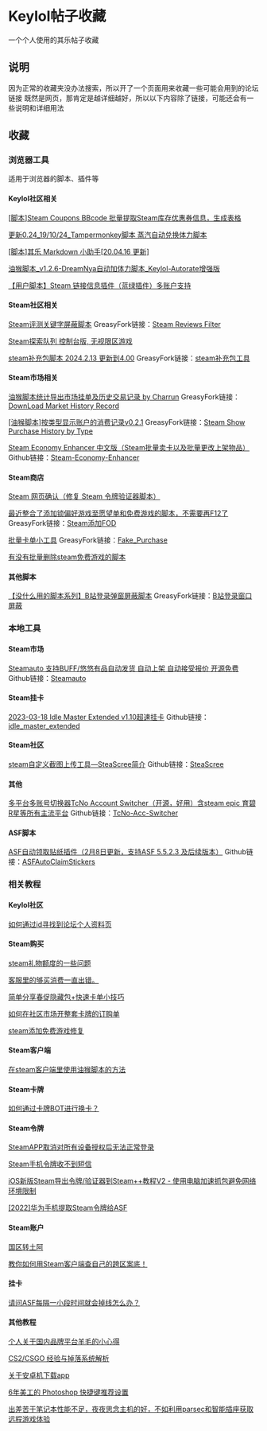 # Keylol帖子收藏

一个个人使用的其乐帖子收藏

## 说明

因为正常的收藏夹没办法搜索，所以开了一个页面用来收藏一些可能会用到的论坛链接
既然是网页，那肯定是越详细越好，所以以下内容除了链接，可能还会有一些说明和详细用法

## 收藏

### 浏览器工具

适用于浏览器的脚本、插件等

#### Keylol社区相关

[[脚本]Steam Coupons BBcode 批量提取Steam库存优惠券信息，生成表格](https://keylol.com/t218559-1-1)

[更新0.24_19/10/24_Tampermonkey脚本 蒸汽自动兑换体力脚本](https://keylol.com/t185059-1-1)

[[脚本]其乐 Markdown 小助手[20.04.16 更新]](https://keylol.com/t581851-1-1)

[油猴脚本_v1.2.6-DreamNya自动加体力脚本_Keylol-Autorate增强版](https://keylol.com/t660000-1-1)

[【用户脚本】Steam 链接信息插件（蓝绿插件）多账户支持](https://keylol.com/t653925-1-1)

#### Steam社区相关

[Steam评测关键字屏蔽脚本](https://keylol.com/t599745-1-1)
GreasyFork链接：[Steam Reviews Filter](https://greasyfork.org/zh-CN/scripts/403990)

[Steam探索队列 控制台版, 无视限区游戏](https://keylol.com/t157861-1-1)

[steam补充包脚本 2024.2.13 更新到4.00](https://keylol.com/t934850-1-1)
GreasyFork链接：[steam补充包工具](https://greasyfork.org/zh-CN/scripts/376049)

#### Steam市场相关

[油猴脚本统计导出市场挂单及历史交易记录 by Charrun](https://keylol.com/t532344-1-1)
GreasyFork链接：[DownLoad Market History Record](https://greasyfork.org/zh-CN/scripts/391479)

[[油猴脚本]按类型显示账户的消费记录v0.2.1](https://keylol.com/t856350-1-1)
GreasyFork链接：[Steam Show Purchase History by Type](https://greasyfork.org/zh-CN/scripts/455525)

[Steam Economy Enhancer 中文版（Steam批量卖卡以及批量更改上架物品）](https://keylol.com/t311996-1-1)
Github链接：[Steam-Economy-Enhancer](https://github.com/Sneer-Cat/Steam-Economy-Enhancer)

#### Steam商店

[Steam 网页确认（修复 Steam 令牌验证器脚本）](https://keylol.com/t896354-1-1)

[最近整合了添加锁偏好游戏至愿望单和免费游戏的脚本，不需要再F12了](https://keylol.com/t514316-1-1)
GreasyFork链接：[Steam添加FOD](https://greasyfork.org/zh-CN/scripts/389189)

[批量卡单小工具](https://keylol.com/t925544-1-1)
GreasyFork链接：[Fake_Purchase](https://greasyfork.org/zh-CN/scripts/481986)

[有没有批量删除steam免费游戏的脚本](https://keylol.com/t479290-1-1)

#### 其他脚本

[【没什么用的脚本系列】B站登录弹窗屏蔽脚本](https://keylol.com/t883675-1-1)
GreasyFork链接：[B站登录窗口屏蔽](https://greasyfork.org/scripts/463926)

### 本地工具

#### Steam市场

[Steamauto 支持BUFF/悠悠有品自动发货 自动上架 自动接受报价 开源免费](https://keylol.com/t889432-1-1)
Github链接：[Steamauto](https://github.com/jiajiaxd/Steamauto)

#### Steam挂卡

[2023-03-18 Idle Master Extended v1.10超速挂卡](https://keylol.com/t464477-1-1)
Github链接：[idle_master_extended](https://github.com/JonasNilson/idle_master_extended/)

#### Steam社区

[steam自定义截图上传工具—SteaScree简介](https://keylol.com/t800280-1-1)
Github链接：[SteaScree](https://github.com/awthwathje/SteaScree)

#### 其他

[多平台多账号切换器TcNo Account Switcher（开源，好用）含steam epic 育碧 R星等所有主流平台](https://keylol.com/t901620-1-1)
Github链接：[TcNo-Acc-Switcher](https://github.com/TCNOco/TcNo-Acc-Switcher)

#### ASF脚本

[ASF自动领取贴纸插件（2月8日更新，支持ASF 5.5.2.3 及后续版本）](https://keylol.com/t928966-1-1)
Github链接：[ASFAutoClaimStickers](https://github.com/DevSplash/ASFAutoClaimStickers)

### 相关教程

#### Keylol社区

[如何通过id寻找到论坛个人资料页](https://keylol.com/t885292-1-1)

#### Steam购买

[steam礼物额度的一些问题](https://keylol.com/t880809-1-1)

[客服里的够买消费一直出错。](https://keylol.com/t880841-1-1)

[简单分享春促隐藏包+快速卡单小技巧](https://keylol.com/t878324-1-1)

[如何在社区市场开整套卡牌的订购单](https://keylol.com/t925727-1-1)

[steam添加免费游戏修复](https://keylol.com/t898087-1-1)

#### Steam客户端

[在steam客户端里使用油猴脚本的方法](https://keylol.com/t769336-1-1)

#### Steam卡牌

[如何通过卡牌BOT进行换卡？](https://keylol.com/t698822-1-1)

#### Steam令牌

[SteamAPP取消对所有设备授权后无法正常登录](https://keylol.com/t877639-1-1)

[Steam手机令牌收不到短信](https://keylol.com/t879383-1-1)

[iOS新版Steam导出令牌/验证器到Steam++教程V2 - 使用电脑加速抓包避免网络环境限制](https://keylol.com/t845721-1-1)

[[2022]华为手机提取Steam令牌给ASF](https://keylol.com/t819259-1-1)

#### Steam账户

[国区转土阿](https://keylol.com/t879339-1-1)

[教你如何用Steam客户端查自己的跨区案底！](https://keylol.com/t57275-1-1)

#### 挂卡

[请问ASF每隔一小段时间就会掉线怎么办？](https://keylol.com/t879347-1-1)

#### 其他教程

[个人关于国内品牌平台羊毛的小心得](https://keylol.com/t902696-1-1)

[CS2/CSGO 经验与掉落系统解析](https://keylol.com/t929219-1-1)

[关于安卓机下载app](https://keylol.com/t931105-1-1)

[6年美工的 Photoshop 快捷键推荐设置](https://keylol.com/t934042-1-1)

[出差苦于笔记本性能不足，夜夜思念主机的好，不如利用parsec和智能插座获取远程游戏体验](https://keylol.com/t901432-1-1)
